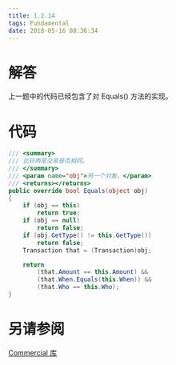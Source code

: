 ```yaml
---
title: 1.2.14
tags: Fundamental
date: 2018-05-16 08:36:34
---
```


# 解答

上一题中的代码已经包含了对 Equals() 方法的实现。

# 代码

```csharp
/// <summary>
/// 比较两笔交易是否相同。
/// </summary>
/// <param name="obj">另一个对象。</param>
/// <returns></returns>
public override bool Equals(object obj)
{
    if (obj == this)
        return true;
    if (obj == null)
        return false;
    if (obj.GetType() != this.GetType())
        return false;
    Transaction that = (Transaction)obj;

    return
        (that.Amount == this.Amount) &&
        (that.When.Equals(this.When)) &&
        (that.Who == this.Who);
}
```

# 另请参阅

[Commercial 库](https://github.com/ikesnowy/Algorithms-4th-Edition-in-Csharp/tree/master/1%20Fundamental/1.2/Commercial)
